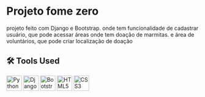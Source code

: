 <h1>Projeto fome zero</h1>

<p>
  projeto feito com Django e Bootstrap. onde tem funcionalidade de cadastrar usuário, que pode acessar áreas onde tem doação de marmitas. e área de voluntários, que pode criar localização de doação
</p>

<h2>🛠 Tools Used</h2>

<div>
  <img src="https://cdn.jsdelivr.net/gh/devicons/devicon/icons/python/python-original.svg" height="40" alt="Python logo" />
  <img src="https://skillicons.dev/icons?i=django" height="40" alt="Django logo" />
  <img src="https://cdn.jsdelivr.net/gh/devicons/devicon/icons/bootstrap/bootstrap-original.svg" height="40" alt="Bootstrap logo" />
  <img src="https://cdn.jsdelivr.net/gh/devicons/devicon/icons/html5/html5-original.svg" height="40" alt="HTML5 logo" />
  <img src="https://cdn.jsdelivr.net/gh/devicons/devicon/icons/css3/css3-original.svg" height="40" alt="CSS3 logo" />
</div>

